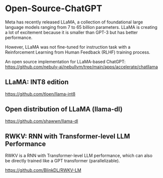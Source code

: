 # Open-Source-ChatGPT

Meta has recently released LLaMA, a collection of foundational large language models ranging from 7 to 65 billion parameters. LLaMA is creating a lot of excitement because it is smaller than GPT-3 but has better performance.

However, LLaMA was not fine-tuned for instruction task with a Reinforcement Learning from Human Feedback (RLHF) training process.

An open source implementation for LLaMA-based ChatGPT: https://github.com/nebuly-ai/nebullvm/tree/main/apps/accelerate/chatllama

## LLaMA: INT8 edition
https://github.com/tloen/llama-int8

## Open distribution of LLaMA (llama-dl)
https://github.com/shawwn/llama-dl

## RWKV: RNN with Transformer-level LLM Performance

RWKV is a RNN with Transformer-level LLM performance, which can also be directly trained like a GPT transformer (parallelizable).

https://github.com/BlinkDL/RWKV-LM
